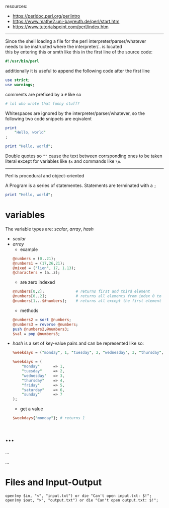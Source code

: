 resources:
+ https://perldoc.perl.org/perlintro
+ https://www.mathe2.uni-bayreuth.de/perl/start.htm
+ https://www.tutorialspoint.com/perl/index.htm

---

Since the shell loading a file for the perl interpreter/parser/whatever  
needs to be instructed where the interpreter/.. is located  
this by entering this or smth like this in the first line of the source code:
```perl
#!/usr/bin/perl
```

additionally it is useful to append the following code after the first line
```perl
use strict;
use warnings;
```

comments are prefixed by a `#` like so
```perl
# lol who wrote that funny stuff? 
```

Whitespaces are ignored by the interpreter/parser/whatever, 
so the following two code snippets are eqivalent
```perl
print
    "Hello, world"
;
```

```perl
print "Hello, world";
```

Double quotes so `""` cause the text between corrsponding ones 
to be taken literal except for variables like `$x` and commands like `\n`.


---

Perl is procedural and object-oriented

A Program is a series of statementes.
Statements are terminated with a `;`

```perl
print "Hello, world";
```
# variables
The variable types are:  _scalar_, _array_, _hash_
+ _scalar_
+ _array_
    + example
    ```perl
    @numbers = (0..21); 
    @numbers1 = (17,26,21);
    @mixed = ("lion", 17, 1.13);
    @characters = (a..z);
    ```
    + are zero indexed
    ```perl
    @numbers[0,2];              # returns first and third element
    @numbers[0..2];             # returns all elements from index 0 to index 2, including those from index 0 and 2
    @numbers[1...$#numbers];    # returns all except the first element
    ```
    + methods
    ```perl
    @numbers2 = sort @numbers;
    @numbers3 = reverse @numbers;
    push @numbers2,@numbers3;
    $val = pop @numbers3;
    ```
+ _hash_
    is a set of key-value pairs
    and can be represented like so:
    ```perl
    %weekdays = ("monday", 1, "tuesday", 2, "wednesday", 3, "thursday", 4, "friday", 5, "saturday", 6, "sunday", 7);
    ```
    ```perl
    %weekdays = (
        "monday"      => 1,
        "tuesday"     => 2,
        "wednesday"   => 3,
        "thursday"    => 4,
        "friday"      => 5,
        "saturday"    => 6,
        "sunday"      => 7
    );
    ```
    + get a value
    ```perl
    $weekdays{"monday"}; # returns 1
    ```

# ...
...

...

# Files and Input-Output

```pearl
open(my $in, "<", "input.txt") or die "Can't open input.txt: $!";
open(my $out, ">", "output.txt") or die "Can't open output.txt: $!";
``` 
